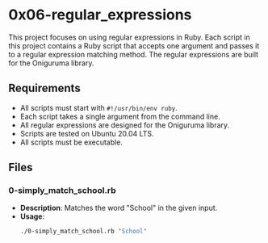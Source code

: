 # 0x06-regular_expressions

This project focuses on using regular expressions in Ruby. Each script in this project contains a Ruby script that accepts one argument and passes it to a regular expression matching method. The regular expressions are built for the Oniguruma library.

## Requirements
- All scripts must start with `#!/usr/bin/env ruby`.
- Each script takes a single argument from the command line.
- All regular expressions are designed for the Oniguruma library.
- Scripts are tested on Ubuntu 20.04 LTS.
- All scripts must be executable.

## Files

### 0-simply_match_school.rb
- **Description**: Matches the word "School" in the given input.
- **Usage**: 
  ```bash
  ./0-simply_match_school.rb "School"
